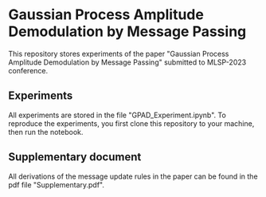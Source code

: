 # Gaussian Process Amplitude Demodulation by Message Passing
This repository stores experiments of the paper "Gaussian Process Amplitude Demodulation by Message Passing" submitted to MLSP-2023 conference. 

## Experiments
All experiments are stored in the file "GPAD_Experiment.ipynb".
To reproduce the experiments, you first clone this repository to your machine, then run the notebook.

## Supplementary document
All derivations of the message update rules in the paper can be found in the pdf file "Supplementary.pdf".
